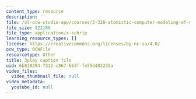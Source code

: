 ```yaml
---
content_type: resource
description: ''
file: /ol-ocw-studio-app/courses/3-320-atomistic-computer-modeling-of-materials-sma-5107-spring-2005/6b8182947312c867663ffe55d482235a_CTZDDFaE5A.srt
file_size: 122186
file_type: application/x-subrip
learning_resource_types: []
license: https://creativecommons.org/licenses/by-nc-sa/4.0/
ocw_type: OCWFile
resourcetype: Other
title: 3play caption file
uid: 6b818294-7312-c867-663f-fe55d482235a
video_files:
  video_thumbnail_file: null
video_metadata:
  youtube_id: null
---
```

